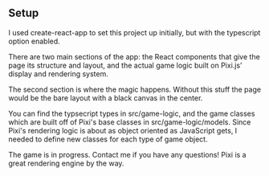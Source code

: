 ## Setup

I used create-react-app to set this project up initially, but with the typescript option enabled.

There are two main sections of the app: the React components that give the page its structure and layout, and the actual game logic built on Pixi.js' display and rendering system.

The second section is where the magic happens. Without this stuff the page would be the bare layout with a black canvas in the center.

You can find the typsecript types in src/game-logic, and the game classes which are built off of Pixi's base classes in src/game-logic/models. Since Pixi's rendering logic is about as object oriented as JavaScript gets, I needed to define new classes for each type of game object.

The game is in progress. Contact me if you have any questions! Pixi is a great rendering engine by the way.
